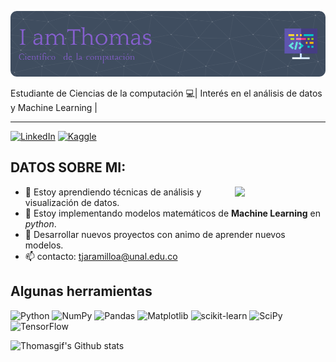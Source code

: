 ![Banner presentación](github-header-image.png)

Estudiante de Ciencias de la computación 💻|
Interés en el análisis de datos y Machine Learning |
***
[![LinkedIn](https://img.shields.io/badge/linkedin-%230077B5.svg?style=for-the-badge&logo=linkedin&logoColor=white)](https://www.linkedin.com/in/thomas1115)
[![Kaggle](https://img.shields.io/badge/Kaggle-035a7d?style=for-the-badge&logo=kaggle&logoColor=white)](https://www.kaggle.com/thomasaguirre12)
## DATOS SOBRE MI:
<img align= "right" src = "https://media2.giphy.com/media/0lGd2OXXHe4tFhb7Wh/giphy.webp?cid=790b7611kz1o4fvhp9h1i95yj5z2zc164s1tpmwcuy6qb74m&ep=v1_gifs_search&rid=giphy.webp&ct=g" width = "145" >

- 🌱 Estoy aprendiendo técnicas de análisis y visualización de datos.
- 🔭 Estoy implementando modelos matemáticos de **Machine Learning** en *python*.
- 🤔 Desarrollar nuevos proyectos con animo de aprender nuevos modelos.
- 📫 contacto: tjaramilloa@unal.edu.co

## Algunas herramientas
![Python](https://img.shields.io/badge/python-3670A0?style=for-the-badge&logo=python&logoColor=ffdd54)
![NumPy](https://img.shields.io/badge/numpy-%23013243.svg?style=for-the-badge&logo=numpy&logoColor=white)
![Pandas](https://img.shields.io/badge/pandas-%23150458.svg?style=for-the-badge&logo=pandas&logoColor=white)
![Matplotlib](https://img.shields.io/badge/Matplotlib-%23ffffff.svg?style=for-the-badge&logo=Matplotlib&logoColor=black)
![scikit-learn](https://img.shields.io/badge/scikit--learn-%23F7931E.svg?style=for-the-badge&logo=scikit-learn&logoColor=white)
![SciPy](https://img.shields.io/badge/SciPy-%230C55A5.svg?style=for-the-badge&logo=scipy&logoColor=%white)
![TensorFlow](https://img.shields.io/badge/TensorFlow-%23FF6F00.svg?style=for-the-badge&logo=TensorFlow&logoColor=white)

![Thomasgif's Github stats](https://github-readme-stats.vercel.app/appi?username=Thomasgif&show_icons=true&theme=transparent)